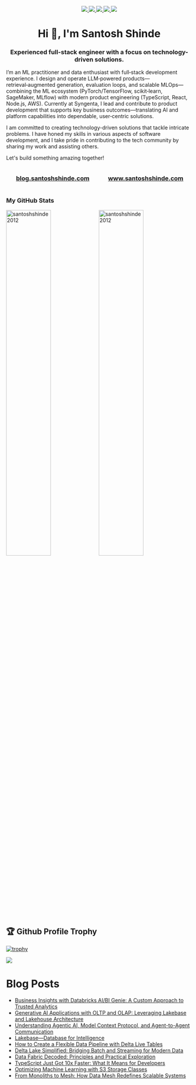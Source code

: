 <p align="center"> 
 <a href="https://twitter.com/shindesan2012" alt="santosh shinde github stats">
   <img src="https://img.shields.io/badge/-@shindesan2012-%231DA1F2?style=flat-square&logo=twitter&logoColor=ffffff" />
 </a>
 <a href="https://github.com/santoshshinde2012" alt="santosh shinde github stats">
   <img src="https://img.shields.io/badge/-@santoshshinde2012-%23181717?style=flat-square&logo=github" />
 </a>
 <a href="https://www.linkedin.com/in/shindesantosh" alt="santosh shinde github stats">
   <img src="https://img.shields.io/badge/-shindesantosh-blue?style=flat-square&logo=Linkedin&logoColor=white&link=https://www.linkedin.com/in/shindesantosh" />
 </a>
 <a href="http://blog.santoshshinde.com/" alt="santosh shinde blog">
   <img src="https://img.shields.io/badge/blog.santoshshinde.com-brightgreen?style=flat-square" />
 </a>
 <a href="https://stackoverflow.com/users/4319438/santosh-shinde" alt="santosh shinde stackoverflow">
   <img src="https://img.shields.io/badge/stackoverflow-%23181717?style=flat-square&logo=stackoverflow" />
 </a>
</p>


<h1 align="center">Hi 👋, I'm Santosh Shinde</h1>
<h3 align="center">Experienced full-stack engineer with a focus on technology-driven solutions. </h3>

I’m an ML practitioner and data enthusiast with full‑stack development experience. I design and operate LLM‑powered products—retrieval‑augmented generation, evaluation loops, and scalable MLOps—combining the ML ecosystem (PyTorch/TensorFlow, scikit‑learn, SageMaker, MLflow) with modern product engineering (TypeScript, React, Node.js, AWS). Currently at Syngenta, I lead and contribute to product development that supports key business outcomes—translating AI and platform capabilities into dependable, user‑centric solutions.

I am committed to creating technology-driven solutions that tackle intricate problems. I have honed my skills in various aspects of software development, and I take pride in contributing to the tech community by sharing my work and assisting others.

Let's build something amazing together!

<div style="display: flex;">
  <div style="flex: 50%; padding: 0 15px;">
    <h3 align="center">
      <a href="http://blog.santoshshinde.com/" alt="santosh shinde blog">blog.santoshshinde.com</a>
    </h3>
  </div>
  <div style="flex: 50%; padding: 0 15px;">
    <h3 align="center">
      <a href="http://www.santoshshinde.com/" alt="santosh shinde portfolio">www.santoshshinde.com</a>
    </h3>
  </div>
</div>

### My GitHub Stats
<div>
<img align="center" width="49%" src="https://github-readme-streak-stats.herokuapp.com/?user=santoshshinde2012" alt="santoshshinde2012" />
<img align="center" width="49%"  src="https://github-readme-stats.vercel.app/api?username=santoshshinde2012&show_icons=true&locale=en" alt="santoshshinde2012" />
</div>

## 🏆 Github Profile Trophy

[![trophy](https://github-profile-trophy.vercel.app/?username=santoshshinde2012&theme=monokai&margin-w=15&margin-h=15&&no-frame=true&row=1)](https://github.com/ryo-ma/github-profile-trophy)

<img src="https://github-readme-stats.vercel.app/api/top-langs/?username=santoshshinde2012&layout=compact&hide=html" />

<br/>

# Blog Posts

<!-- BLOG-POST-LIST:START -->
- [Business Insights with Databricks AI/BI Genie: A Custom Approach to Trusted Analytics](https://medium.com/data-science-collective/business-insights-with-databricks-ai-bi-genie-a-custom-approach-to-trusted-analytics-c62136930b0b?source=rss-f5cfa346da5------2)
- [Generative AI Applications with OLTP and OLAP: Leveraging Lakebase and Lakehouse Architecture](https://levelup.gitconnected.com/generative-ai-applications-with-oltp-and-olap-leveraging-lakebase-and-lakehouse-architecture-684084143c0f?source=rss-f5cfa346da5------2)
- [Understanding Agentic AI, Model Context Protocol, and Agent-to-Agent Communication](https://levelup.gitconnected.com/understanding-agentic-ai-model-context-protocol-and-agent-to-agent-communication-5a1b92dae4f1?source=rss-f5cfa346da5------2)
- [Lakebase—Database for Intelligence](https://levelup.gitconnected.com/lakebase-database-for-intelligence-a6759ed2a910?source=rss-f5cfa346da5------2)
- [How to Create a Flexible Data Pipeline with Delta Live Tables](https://levelup.gitconnected.com/how-to-create-a-flexible-data-pipeline-with-delta-live-tables-1e03bf5481f9?source=rss-f5cfa346da5------2)
- [Delta Lake Simplified: Bridging Batch and Streaming for Modern Data](https://medium.com/data-science-collective/delta-lake-simplified-bridging-batch-and-streaming-for-modern-data-bbc17d9952dc?source=rss-f5cfa346da5------2)
- [Data Fabric Decoded: Principles and Practical Exploration](https://medium.com/data-science-collective/data-fabric-decoded-principles-and-practical-exploration-4c15395bb881?source=rss-f5cfa346da5------2)
- [TypeScript Just Got 10x Faster: What It Means for Developers](https://levelup.gitconnected.com/typescript-just-got-10x-faster-what-it-means-for-developers-dfae10dc92c2?source=rss-f5cfa346da5------2)
- [Optimizing Machine Learning with S3 Storage Classes](https://medium.com/syngenta-digitalblog/why-do-s3-storage-classes-matter-for-machine-learning-82155e16fb54?source=rss-f5cfa346da5------2)
- [From Monoliths to Mesh: How Data Mesh Redefines Scalable Systems](https://levelup.gitconnected.com/from-monoliths-to-mesh-how-data-mesh-redefines-scalable-systems-608a9f25f91b?source=rss-f5cfa346da5------2)
<!-- BLOG-POST-LIST:END -->

